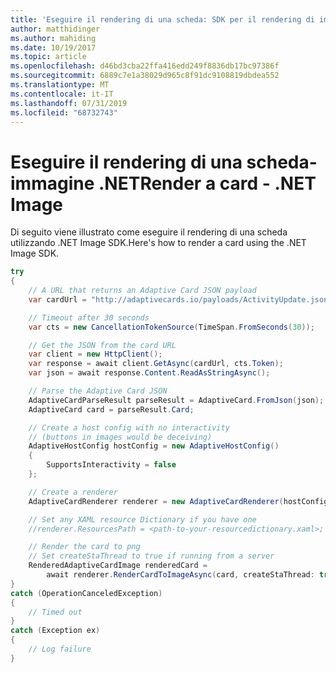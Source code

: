```yaml
---
title: 'Eseguire il rendering di una scheda: SDK per il rendering di immagini .NET'
author: matthidinger
ms.author: mahiding
ms.date: 10/19/2017
ms.topic: article
ms.openlocfilehash: d46bd3cba22ffa416edd249f8836db17bc97386f
ms.sourcegitcommit: 6889c7e1a38029d965c8f91dc9108819dbdea552
ms.translationtype: MT
ms.contentlocale: it-IT
ms.lasthandoff: 07/31/2019
ms.locfileid: "68732743"
---
```

# <a name="render-a-card---net-image"></a><span data-ttu-id="068f2-102">Eseguire il rendering di una scheda-immagine .NET</span><span class="sxs-lookup"><span data-stu-id="068f2-102">Render a card - .NET Image</span></span>

<span data-ttu-id="068f2-103">Di seguito viene illustrato come eseguire il rendering di una scheda utilizzando .NET Image SDK.</span><span class="sxs-lookup"><span data-stu-id="068f2-103">Here's how to render a card using the .NET Image SDK.</span></span>

```csharp
try
{
    // A URL that returns an Adaptive Card JSON payload
    var cardUrl = "http://adaptivecards.io/payloads/ActivityUpdate.json";

    // Timeout after 30 seconds
    var cts = new CancellationTokenSource(TimeSpan.FromSeconds(30));

    // Get the JSON from the card URL
    var client = new HttpClient();
    var response = await client.GetAsync(cardUrl, cts.Token);
    var json = await response.Content.ReadAsStringAsync();

    // Parse the Adaptive Card JSON
    AdaptiveCardParseResult parseResult = AdaptiveCard.FromJson(json);
    AdaptiveCard card = parseResult.Card;

    // Create a host config with no interactivity 
    // (buttons in images would be deceiving)
    AdaptiveHostConfig hostConfig = new AdaptiveHostConfig()
    {
        SupportsInteractivity = false
    };

    // Create a renderer
    AdaptiveCardRenderer renderer = new AdaptiveCardRenderer(hostConfig);

    // Set any XAML resource Dictionary if you have one
    //renderer.ResourcesPath = <path-to-your-resourcedictionary.xaml>;

    // Render the card to png
    // Set createStaThread to true if running from a server
    RenderedAdaptiveCardImage renderedCard =
        await renderer.RenderCardToImageAsync(card, createStaThread: true, cancellationToken: cts.Token);
}
catch (OperationCanceledException)
{
    // Timed out
}
catch (Exception ex)
{
    // Log failure
}
```